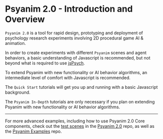 # Psyanim 2.0 - Introduction and Overview

`Psyanim 2.0` is a tool for rapid design, prototyping and deployment of psychology research experiments involving 2D procedural game AI & animation.

In order to create experiments with different `Psyanim` scenes and agent behaviors, a basic understanding of Javascript is recommended, but not beyond what is required to use [jsPsych](https://www.jspsych.org/).

To extend Psyanim with new functionality or AI behavior algorithms, an intermediate level of comfort with Javascript is recommended.

The `Quick Start` tutorials will get you up and running with a basic Javascript background.

The `Psyanim In-Depth` tutorials are only necessary if you plan on extending Psyanim with new functionality or AI behavior algorithms.

---

For more advanced examples, including how to use Psyanim 2.0 Core components, check out the [test scenes](https://github.com/thefinnlab/psyanim-2/tree/master/test/scenes) in the [Psyanim 2.0](https://github.com/thefinnlab/psyanim-2/tree/master) repo, as well as the [Psyanim Examples](https://github.com/thefinnlab/psyanim-examples) repo.